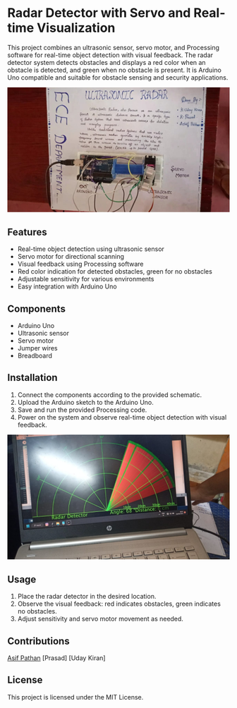 # Radar Detector with Servo and Real-time Visualization

This project combines an ultrasonic sensor, servo motor, and Processing software for real-time object detection with visual feedback. The radar detector system detects obstacles and displays a red color when an obstacle is detected, and green when no obstacle is present. It is Arduino Uno compatible and suitable for obstacle sensing and security applications.

![Project Board](https://github.com/asifpathan48/Radar-Detector/blob/main/project%20boardd.jpg)

## Features
- Real-time object detection using ultrasonic sensor
- Servo motor for directional scanning
- Visual feedback using Processing software
- Red color indication for detected obstacles, green for no obstacles
- Adjustable sensitivity for various environments
- Easy integration with Arduino Uno

## Components
- Arduino Uno
- Ultrasonic sensor
- Servo motor
- Jumper wires
- Breadboard

## Installation
1. Connect the components according to the provided schematic.
2. Upload the Arduino sketch to the Arduino Uno.
3. Save and run the provided Processing code.
4. Power on the system and observe real-time object detection with visual feedback.

![Obstacle Detection Image](https://github.com/asifpathan48/Radar-Detector/blob/main/processing%20software%20output.jpg)
## Usage
1. Place the radar detector in the desired location.
2. Observe the visual feedback: red indicates obstacles, green indicates no obstacles.
3. Adjust sensitivity and servo motor movement as needed.

## Contributions
[Asif Pathan](https://github.com/asifpathan48/)
[Prasad]
[Uday Kiran] 
 

## License
This project is licensed under the MIT License.
